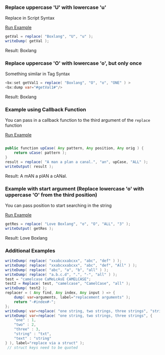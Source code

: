 ### Replace uppercase 'U' with lowercase 'u'

Replace in Script Syntax

<a href="https://try.boxlang.io/?code=eJxLTy0JS8xRsFUoSi3ISUxO1VBQcs7PSXELLc7Mz1PSUVAKBRGlSgqa1lzlRZklqS6luQUaCukQbUBBAJ5AE5E%3D" target="_blank">Run Example</a>

```java
getVal = replace( "Boxlang", "U", "u" );
writeDump( getVal );

```

Result: Boxlang

### Replace uppercase 'O' with lowercase 'o', but only once

Something similar in Tag Syntax


```java
<bx:set getVal1 = replace( "Boxlang", "O", "o", "ONE" ) >
<bx:dump var="#getVal1#"/>
```

Result: Boxlang

### Example using Callback Function

You can pass in a callback function to the third argument of the `replace` function

<a href="https://try.boxlang.io/?code=eJwtjcEKwjAMhs%2F2KX562mD4AuJheB34DLFUKdSsZAkyxHe3pbskfEm%2BP67YI6eAp3HQtDKs3GiLA2beUUg1Ck8d1i21i06rpBdGfN1JoppUr2uHgvHifk7iZllxhcSSKdS1n%2FEmBqFya4GY8tlP8MS19ueV5mXxLeMjSePdtJgOOOLq%2BA%2FPgDrf" target="_blank">Run Example</a>

```java

public function upCase( Any pattern, Any position, Any orig ) {
	return uCase( pattern );
}
result = replace( "A man a plan a canal.", "an", upCase, "ALL" );
writeOutput( result );

```

Result: A mAN a plAN a cANal.

### Example with start argument (Replace lowercase 'o' with uppercase 'O' from the third position)

You can pass position to start searching in the string

<a href="https://try.boxlang.io/?code=eJxLTy0JSi1WsFUoSi3ISUxO1VBQ8skvS1Vwzs9JcSstzszPU9JRUMoHEf4gwtHHB0QZKyloWnOVF2WWpPqXlhSUlmgopENMAgoDADjeGJA%3D" target="_blank">Run Example</a>

```java
getRes = replace( "Love Boxlang", "o", "O", "ALL", "3" );
writeOutput( getRes );

```

Result: Love Boxlang

### Additional Examples


```java
writeDump( replace( "xxabcxxabcxx", "abc", "def" ) );
writeDump( replace( "xxabcxxabcxx", "abc", "def", "All" ) );
writeDump( replace( "abc", "a", "b", "all" ) );
writeDump( replace( "a.b.c.d", ".", "-", "all" ) );
test = "camelcase CaMeLcAsE CAMELCASE";
test2 = Replace( test, "camelcase", "CamelCase", "all" );
writeDump( test2 );
replacer = ( Any find, Any index, Any input ) => {
	dump( var=arguments, label="replacement arguments" );
	return "-#index#-";
};
writeDump( var=replace( "one string, two strings, three strings", "string", replacer, "all" ), label="replace with a function" );
writeDump( var=replace( "one string, two strings, three strings", {
	"one" : 1,
	"two" : 2,
	"three" : 3,
	"string" : "txt",
	"text" : "string"
} ), label="replace via a struct" );
 // struct keys need to be quoted

```



